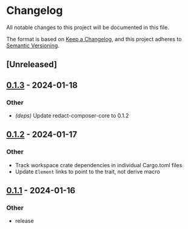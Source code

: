 # Changelog
All notable changes to this project will be documented in this file.

The format is based on [Keep a Changelog](https://keepachangelog.com/en/1.0.0/),
and this project adheres to [Semantic Versioning](https://semver.org/spec/v2.0.0.html).

## [Unreleased]

## [0.1.3](https://github.com/dousto/redact-composer/compare/redact-composer-midi-v0.1.2...redact-composer-midi-v0.1.3) - 2024-01-18

### Other
- *(deps)* Update redact-composer-core to 0.1.2

## [0.1.2](https://github.com/dousto/redact-composer/compare/redact-composer-midi-v0.1.1...redact-composer-midi-v0.1.2) - 2024-01-17

### Other
- Track workspace crate dependencies in individual Cargo.toml files
- Update `Element` links to point to the trait, not derive macro

## [0.1.1](https://github.com/dousto/redact-composer/compare/redact-composer-midi-v0.1.0...redact-composer-midi-v0.1.1) - 2024-01-16

### Other
- release
